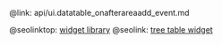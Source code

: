 @link: api/ui.datatable_onafterareaadd_event.md

@seolinktop: [widget library](https://webix.com)
@seolink: [tree table widget](https://webix.com/widget/treetable/)